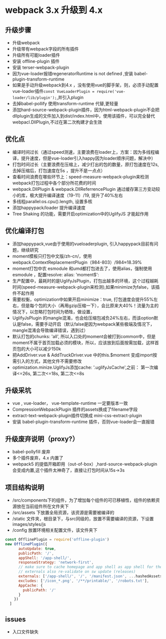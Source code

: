 # webpack 3.x 升级到 4.x

## 升级步骤

* 升级webpack
* 升级带有webpack字段的所有插件
* 升级所有可能loader插件
* 安装 offline-plugin 插件
* 安装 terser-webpack-plugin
* 因为vue-loader报错regeneratorRuntime is not defined ,安装 babel-plugin-transform-runtime
* 如果是手动升级webpack到4.x ，没有使用vue的脚手架，则，必须手动配置vue-loader插件`const VueLoaderPlugin = require('vue-loader/lib/plugin');`,并引入plugin
* 去掉babel-pollify 使用transform-runtime 代替,更轻量
* 添加hard-source-webpack-plugin插件，因为html-webpack-plugin不会把dllplugin生成的文件加入到dist/index.html中，使用该插件，可以完全替代webpacl.DllPlugin,不过在第二次构建才会生效


## 优化点

* 编译时间过长（通过speed测速，主要浪费在loader上，方案：因为多线程编译，提升速度，但是vue-loader引入happy因为loader顺序问题，解决中）
* 打包时间过长（主要浪费在压缩上，减少打出的包的数量，原打包速度在12s,去掉压缩后，打包速度在5s ，提升不是一点点）
* 查看时间浪费在哪些环节上：speed-measure-webpack-plugin来检测webpack打包过程中各个部分所花费的时间
* webpack.DllPlugin  & webpack.DllReferrencePlugin 通过缓存第三方变动较小的库，极大提升编译速度（19-11）/19, 提升了40%左右
* 多线程parallel:os.cpu().length, 设置多核
* 添加happypack/loader 提升编译速度
* Tree Shaking 的功能，需要开启optimization中的UglifyJS 才能起作用

## 优化编译打包

* 添加happypack,vue由于使用的vueloaderplugin, 引入happypack目前有问题，继续研究
* moment模板只打包中文版/zh-cn/，使用webpack.ContextReplacementPlugin（984-803）/984≈18.39%
* moment打包中农 esmodule 和umd都打包进去了，使用alias，强制使用esmodule ，配置resolve: alias: 'moment$':
* 生产配置中，最耗时的是UglifyJsPlugin，打包出越多的环境，这个过程越耗时间(speed-measure-webpack-plugin来检测),如果minimize为false，该插件不起作用
* 需要权衡，optimization中如果开启minimize：true, 打包速度会提升55%左右，但是每个包的大小（再用gzip压缩一下），会比原来大40%！流量为主的情况下，以忽略打包时间为牺牲，做设置，
* UglifyJsPlugin 的mangle混淆，也会给压缩包减负24%左右，而该option默认是false，需要手动开启（默认false是因为webpack某些极端及情况下，mangle混淆会导致编译错误，遇到过）
* 默认打包的chunks: 'all', 所以入口处的moment会被打到common中，但是moment不属于首页加载必须的模块，所以，应该放到后面按需加载，这样首页包的大小可以减少150k
* 把AddDriver.vue & AddTruckDriver.vue 中的this.$moment 变成import按需引入的方式，其他文件不需要修改
* optimization.minize.UglifyJs添加cache: '.uglifyJsCache',之前： 第一次编译<=26s, 第二次<=18s, 第二次<=8s

## 升级采坑

* vue , vue-loader， vue-template-runtime 一定要版本一致
* CompressionWebpackPlugin 插件的assets换成了filename字段
* extract-text-webpack-plugin插件切换成 mini-css-extract-plugin
* 安装 babel-plugin-transform-runtime 插件，否则vue-loader会一直报错


## 升级废弃说明（proxy?）

* babel-pollyfill 废弃
* 多个插件废弃，4.x 内置了
* webpack5 的提倡开箱即用（out-of-box）,hard-source-webpack-plugin会变成内置,这个插件太神奇了，直接让打包时间从15s->3s

## 项目结构说明

* /src/components下的组件，为了增加每个组件的可已移植性，组件的依赖资源放在当前组件所在文件夹下
* /src/assets 下放置全局资源，该资源是需要被编译的
* /static 文件夹，根目录下，与src同级的，放置不需要编译的资源，下设置images/styles/js
* /config 放置环境相关配置文件，该文件夹下

````javascript
const OfflinePlugin = require('offline-plugin')
new OfflinePlugin({
      autoUpdate: true,
      publicPath: '/',
      appShell: '/app-shell/',
      responseStrategy: 'network-first',
      // make sure to cache homepage and app shell as app shell for the rest of the pages.
      // externals also re-validate on sw update (releases)
      externals: ['/app-shell/', '/', '/manifest.json', ...hashedAssetsBySSGRun],
      excludes: ['/icon_*.png', '/**/printable/', '/robots.txt'],
      AppCache: {
        publicPath: '/'
      }
    })
  ]
````



## issues
* 入口文件缺失
